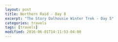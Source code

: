```yaml
---
layout: post
title: Northern Raid - Day 8
excerpt: "The Story Dalhousie Winter Trek - Day 5"
categories: travels
tags: [travels]
modified: 2016-06-01T14:11:53-04:00
---
```

